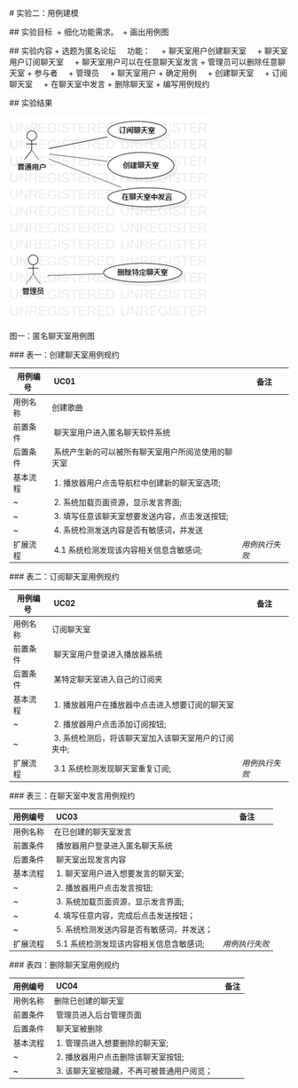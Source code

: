 # 实验二：用例建模

## 实验目标
 + 细化功能需求。
 + 画出用例图

## 实验内容
+ 选题为匿名论坛
    功能：
    + 聊天室用户创建聊天室
    + 聊天室用户订阅聊天室
    + 聊天室用户可以在任意聊天室发言
    + 管理员可以删除任意聊天室
+ 参与者
    + 管理员
    + 聊天室用户
+ 确定用例
    + 创建聊天室
    + 订阅聊天室
    + 在聊天室中发言
    + 删除聊天室
+ 编写用例规约

## 实验结果

![图一](./lab2.jpg)

图一：匿名聊天室用例图


### 表一：创建聊天室用例规约

用例编号 | UC01 | 备注
-|:-|-
用例名称|创建歌曲|
前置条件| 聊天室用户进入匿名聊天软件系统 |
后置条件| 系统产生新的可以被所有聊天室用户所阅览使用的聊天室 | 
基本流程| 1. 播放器用户点击导航栏中创建新的聊天室选项; |
~| 2. 系统加载页面资源，显示发言界面; |
~| 3. 填写任意该聊天室想要发送内容，点击发送按钮; |
~| 4. 系统检测发送内容是否有敏感词，并发送 |
扩展流程| 4.1 系统检测发现该内容相关信息含敏感词; |*用例执行失败*


### 表二：订阅聊天室用例规约

用例编号 | UC02 | 备注
-|:-|-
用例名称|订阅聊天室|
前置条件| 聊天室用户登录进入播放器系统 |
后置条件| 某特定聊天室进入自己的订阅夹 | 
基本流程| 1. 播放器用户在播放器中点击进入想要订阅的聊天室| 
~| 2. 播放器用户点击添加订阅按钮; |
~| 3. 系统检测后，将该聊天室加入该聊天室用户的订阅夹中;|
扩展流程| 3.1 系统检测发现聊天室重复订阅; |*用例执行失败*

### 表三：在聊天室中发言用例规约

用例编号 | UC03 | 备注
-|:-|-
用例名称|在已创建的聊天室发言|
前置条件| 播放器用户登录进入匿名聊天系统 |
后置条件| 聊天室出现发言内容 | 
基本流程| 1. 聊天室用户进入想要发言的聊天室; |
~| 2. 播放器用户点击发言按钮; |
~| 3. 系统加载页面资源，显示发言界面; |
~| 4. 填写任意内容，完成后点击发送按钮；|
~| 5. 系统检测发送内容是否有敏感词，并发送； |
扩展流程| 5.1 系统检测发现该内容相关信息含敏感词; |*用例执行失败*

### 表四：删除聊天室用例规约

用例编号 | UC04 | 备注
-|:-|-
用例名称|删除已创建的聊天室|
前置条件| 管理员进入后台管理页面 |
后置条件| 聊天室被删除 | 
基本流程| 1. 管理员进入想要删除的聊天室; |
~| 2. 播放器用户点击删除该聊天室按钮; |
~| 3. 该聊天室被隐藏，不再可被普通用户阅览； |